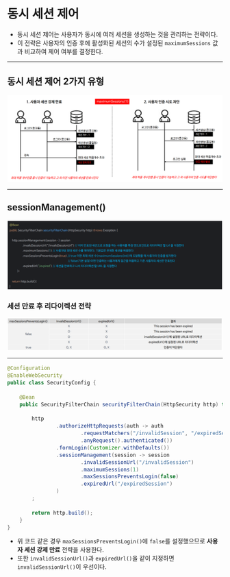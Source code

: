 # 동시 세션 제어

- 동시 세션 제어는 사용자가 동시에 여러 세션을 생성하는 것을 관리하는 전략이다.
- 이 전략은 사용자의 인증 후에 활성화된 세션의 수가 설정된 `maximumSessions` 값과 비교하여 제어 여부를 결정한다.

---

## 동시 세션 제어 2가지 유형

![img.png](image/img.png)

---

## sessionManagement()

![img_1.png](image/img_1.png)

### 세션 만료 후 리다이렉션 전략

![img_2.png](image/img_2.png)

---

```java
@Configuration
@EnableWebSecurity
public class SecurityConfig {

    @Bean
    public SecurityFilterChain securityFilterChain(HttpSecurity http) throws Exception {

        http
                .authorizeHttpRequests(auth -> auth
                        .requestMatchers("/invalidSession", "/expiredSession").permitAll()
                        .anyRequest().authenticated())
                .formLogin(Customizer.withDefaults())
                .sessionManagement(session -> session
                        .invalidSessionUrl("/invalidSession")
                        .maximumSessions(1)
                        .maxSessionsPreventsLogin(false)
                        .expiredUrl("/expiredSession")
                )
        ;

        return http.build();
    }
}
```

- 위 코드 같은 경우 `maxSessionsPreventsLogin()`에 `false`를 설정했으므로 **사용자 세션 강제 만료** 전략을 사용한다.
- 또한 `invalidSessionUrl()`과 `expiredUrl()`을 같이 지정하면 `invalidSessionUrl()`이 우선이다.
